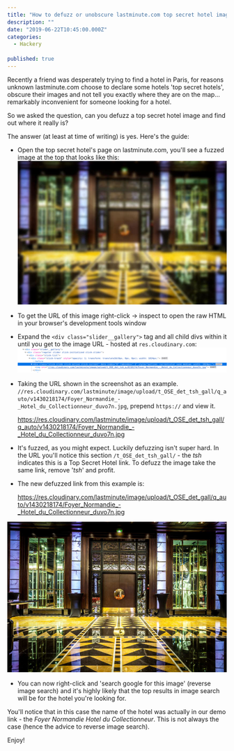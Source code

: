 ```yaml
---
title: "How to defuzz or unobscure lastminute.com top secret hotel images"
description: ""
date: "2019-06-22T10:45:00.000Z"
categories: 
  - Hackery

published: true
---
```


Recently a friend was desperately trying to find a hotel in Paris, for reasons unknown lastminute.com choose to declare some hotels 'top secret hotels', obscure their images and not tell you exactly where they are on the map... remarkably inconvenient for someone looking for a hotel.

So we asked the question, can you defuzz a top secret hotel image and find out where it really is?

The answer (at least at time of writing) is yes. Here's the guide:

  - Open the top secret hotel's page on lastminute.com, you'll see a fuzzed image at the top that looks like this: ![Fuzzed lastminute image](./lastminute-fuzzed.jpg)
  
  - To get the URL of this image right-click -> inspect to open the raw HTML in your browser's development tools window
  
  - Expand the `<div class="slider__gallery">` tag and all child divs within it until you get to the image URL - hosted at `res.cloudinary.com`:
  ![HTML to show image url](./lastminute-html-for-fuzzed.png)
  
  - Taking the URL shown in the screenshot as an example. `//res.cloudinary.com/lastminute/image/upload/t_OSE_det_tsh_gall/q_auto/v1430218174/Foyer_Normandie_-_Hotel_du_Collectionneur_duvo7n.jpg`, prepend `https://` and view it. 
  
     https://res.cloudinary.com/lastminute/image/upload/t_OSE_det_tsh_gall/q_auto/v1430218174/Foyer_Normandie_-_Hotel_du_Collectionneur_duvo7n.jpg
  
  - It's fuzzed, as you might expect. Luckily defuzzing isn't super hard. In the URL you'll notice this section `/t_OSE_det_tsh_gall/` - the _tsh_ indicates this is a Top Secret Hotel link. To defuzz the image take the same link, remove '_tsh_' and profit. 
  
  - The new defuzzed link from this example is: 
  
     https://res.cloudinary.com/lastminute/image/upload/t_OSE_det_gall/q_auto/v1430218174/Foyer_Normandie_-_Hotel_du_Collectionneur_duvo7n.jpg
  
  ![Defuzzed lastminute image](./lastminute-defuzzed.jpg)
  
  - You can now right-click and 'search google for this image' (reverse image search) and it's highly likely that the top results in image search will be for the hotel you're looking for.
  
You'll notice that in this case the name of the hotel was actually in our demo link - the _Foyer Normandie Hotel du Collectionneur_. This is not always the case (hence the advice to reverse image search).

Enjoy!